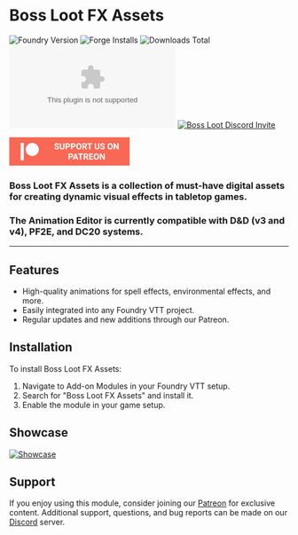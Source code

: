 # Boss Loot FX Assets

![Foundry Version](https://img.shields.io/badge/Foundry-v12-informational)
![Forge Installs](https://img.shields.io/badge/dynamic/json?label=Forge%20Installs&query=package.installs&suffix=%25&url=https://forge-vtt.com/api/bazaar/package/boss-loot-assets-free&colorB=4aa94a)
![Downloads Total](https://img.shields.io/github/downloads/boss-loot/boss-loot-assets-free/total)
![Downloads Latest Version](https://img.shields.io/github/downloads/boss-loot/boss-loot-assets-free/latest/boss-loot-assets-free.zip)
[![Boss Loot Discord Invite](https://img.shields.io/discord/1077169903297110076?color=%237289DA&label=chat&logo=discord&logoColor=white)](https://discord.gg/Cg8WEDbCua)

<a href="https://www.patreon.com/BossLoot" target="_blank">
    <img src="https://github.com/boss-loot/Boss-Loot-Interactive-Magic-Items/blob/main/artwork/000-logo/follow-us-on-patreon-icon.jpg" alt="Support on Patreon" width="217" height="51">
</a>

### Boss Loot FX Assets is a collection of must-have digital assets for creating dynamic visual effects in tabletop games.
### The Animation Editor is currently compatible with D&D (v3 and v4), PF2E, and DC20 systems.

---

## Features
- High-quality animations for spell effects, environmental effects, and more.
- Easily integrated into any Foundry VTT project.
- Regular updates and new additions through our Patreon.

## Installation
To install Boss Loot FX Assets:
1. Navigate to Add-on Modules in your Foundry VTT setup.
2. Search for "Boss Loot FX Assets" and install it.
3. Enable the module in your game setup.

## Showcase

[![Showcase](https://img.youtube.com/vi/vFnCKH639F8/0.jpg)](https://youtu.be/vFnCKH639F8?si=0au5hlYWEww-id1N)


## Support
If you enjoy using this module, consider joining our [Patreon](https://www.patreon.com/BossLoot) for exclusive content. Additional support, questions, and bug reports can be made on our [Discord](https://discord.gg/Cg8WEDbCua) server.
